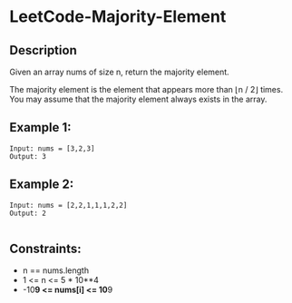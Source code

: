 # LeetCode-Majority-Element

## Description 

Given an array nums of size n, return the majority element.

The majority element is the element that appears more than ⌊n / 2⌋ times. You may assume that the majority element always exists in the array.

 

## Example 1:

```
Input: nums = [3,2,3]
Output: 3

```
## Example 2:

```
Input: nums = [2,2,1,1,1,2,2]
Output: 2
 
```


## Constraints:

* n == nums.length
* 1 <= n <= 5 * 10**4
* -10**9 <= nums[i] <= 10**9
